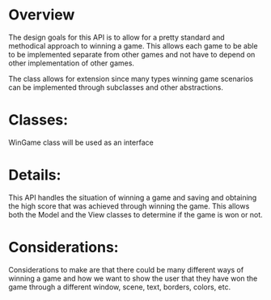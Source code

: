 # Overview
The design goals for this API is to allow for a pretty standard and methodical approach to winning
a game. This allows each game to be able to be implemented separate from other games and not have
to depend on other implementation of other games.

The class allows for extension since many types winning game scenarios can be implemented through
subclasses and other abstractions.

# Classes:
WinGame class will be used as an interface

# Details:
This API handles the situation of winning a game and saving and obtaining the high score that was 
achieved through winning the game. This allows both the Model and the View classes to determine if
the game is won or not.

# Considerations:
Considerations to make are that there could be many different ways of winning a game and how we want
to show the user that they have won the game through a different window, scene, text, borders, colors, etc.

